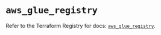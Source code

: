 # `aws_glue_registry`

Refer to the Terraform Registry for docs: [`aws_glue_registry`](https://registry.terraform.io/providers/hashicorp/aws/6.5.0/docs/resources/glue_registry).
